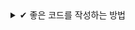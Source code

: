 
<details markdown="1"> <summary> ✔ 좋은 코드를 작성하는 방법 </summary>

- 코딩은 팀플
- 사람을 위한 코드
- 사람의 이해를 돕기 위해 규칙이 필요(규칙-코딩 컨벤션)
- 파이썬 코딩 컨벤션
  - 명확한 규칙은 없음
  - 때로는 팀마다, 프로젝트마다 따로
  - 중요한 건 일관성!!!
  - 읽기 좋은 코드가 좋은 코드
- 들여쓰기?
  - 들여쓰기는 Tab or 4 Space 논쟁!
  - 일반적으로 4 Space를 권장함
  - 중요한 건 혼합하지 않으면 됨
  - 들여쓰기 공백 4칸을 권장
- 한 줄은 최대 79자까지
- 불필요한 공백은 피함
- `=` 연산자는 1칸 이상 안 띄움
- 주석은 항상 갱신, 불필요한 주석은 삭제
- 코드의 마지막에는 항상 한 줄 추가
- 소문자 l, 대문자 O, 대문자 I 금지
- 함수명은 소문자로 구성, 필요하면 밑줄로 나눔
- `lIO0 = "Hard to Understand"`
- PEP8 – 파이썬 코딩 컨벤션의 기준
- flake8
  - "flake8" 모듈로 체크 – flake8 <파일명>
  - `conda install -c anaconda flake8`
- black
  - 최근에는 black 모듈을 활용하여 pep8 like 수준을 준수
  - `conda install black`
  - `black codename.py` 명령을 사용

</details>
